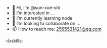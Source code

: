 - 👋 Hi, I’m @sun-xue-shi
- 👀 I’m interested in ...
- 🌱 I’m currently learning node
- 💞️ I’m looking to collaborate on ...
- 📫 How to reach me: 2595531421@qq.com

-👍skills:
 
<!---
sun-xue-shi/sun-xue-shi is a ✨ special ✨ repository because its `README.md` (this file) appears on your GitHub profile.
You can click the Preview link to take a look at your changes.
--->
